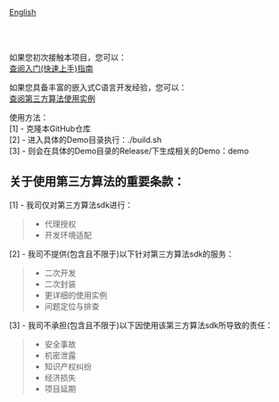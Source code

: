 <br/>
<br/>


[English](README.md)

<br />
<br />

如果您初次接触本项目，您可以：  
[查阅入门(快速上手)指南](https://www.easy-eai.com/document_details/3/133)

如果您具备丰富的嵌入式C语言开发经验，您可以：  
[查阅第三方算法使用实例](https://www.easy-eai.com/document_details/3/204)


使用方法：  
[1] - 克隆本GitHub仓库   
[2] - 进入具体的Demo目录执行：./build.sh    
[3] - 则会在具体的Demo目录的Release/下生成相关的Demo：demo


## 关于使用第三方算法的重要条款：  

[1] - 我司仅对第三方算法sdk进行：
> * 代理授权
> * 开发环境适配

[2] - 我司不提供(包含且不限于)以下针对第三方算法sdk的服务：  
> * 二次开发
> * 二次封装
> * 更详细的使用实例
> * 问题定位与排查

[3] - 我司不承担(包含且不限于)以下因使用该第三方算法sdk所导致的责任：  
> * 安全事故
> * 机密泄露
> * 知识产权纠纷
> * 经济损失
> * 项目延期
